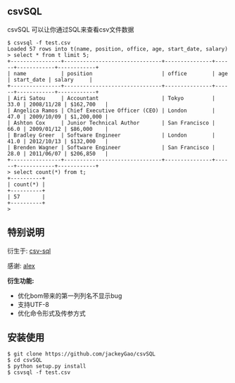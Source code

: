 csvSQL
---------

csvSQL 可以让你通过SQL来查看csv文件数据

```shell
$ csvsql -f test.csv
Loaded 57 rows into t(name, position, office, age, start_date, salary)
> select * from t limit 5;
+----------------+-------------------------------+---------------+------+------------+------------+
| name           | position                      | office        | age  | start_date | salary     |
+----------------+-------------------------------+---------------+------+------------+------------+
| Airi Satou     | Accountant                    | Tokyo         | 33.0 | 2008/11/28 | $162,700   |
| Angelica Ramos | Chief Executive Officer (CEO) | London        | 47.0 | 2009/10/09 | $1,200,000 |
| Ashton Cox     | Junior Technical Author       | San Francisco | 66.0 | 2009/01/12 | $86,000    |
| Bradley Greer  | Software Engineer             | London        | 41.0 | 2012/10/13 | $132,000   |
| Brenden Wagner | Software Engineer             | San Francisco | 28.0 | 2011/06/07 | $206,850   |
+----------------+-------------------------------+---------------+------+------------+------------+
> select count(*) from t;
+----------+
| count(*) |
+----------+
| 57       |
+----------+
> 
```

## 特别说明

衍生于: [csv-sql](https://github.com/alex/csv-sql)

感谢: [alex](https://github.com/alex)


**衍生功能:**

* 优化bom带来的第一列列名不显示bug
* 支持UTF-8 
* 优化命令形式及传参方式


## 安装使用

```shell
$ git clone https://github.com/jackeyGao/csvSQL
$ cd csvSQL
$ python setup.py install
$ csvsql -f test.csv
```


